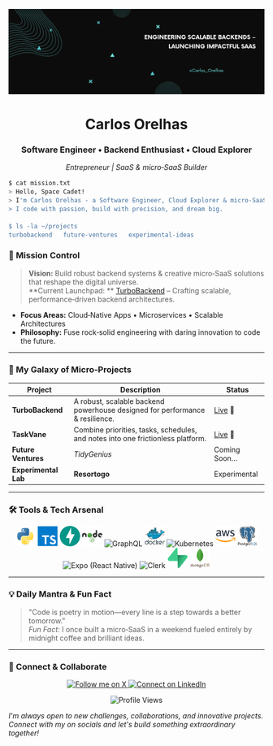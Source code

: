  <!-- Optional Banner Image -->
<p align="center">
  <img src="https://raw.githubusercontent.com/aorelhas/aorelhas/master/images/bg.png" alt="Galactic Banner" />
</p>

<!-- Header with clickable name and tagline -->
<h1 align="center">
  <a href="https://twitter.com/carlos_orelhas" target="_blank" style="text-decoration: none; color: inherit;">
    Carlos Orelhas
  </a>
</h1>
<h3 align="center">Software Engineer • Backend Enthusiast • Cloud Explorer</h3>
<p align="center"><em>Entrepreneur | SaaS &amp; micro‑SaaS Builder</em></p>

<!-- Simulated Terminal Experience -->
```bash
$ cat mission.txt
> Hello, Space Cadet!
> I'm Carlos Orelhas - a Software Engineer, Cloud Explorer & micro‑SaaS pioneer.
> I code with passion, build with precision, and dream big.

$ ls -la ~/projects
turbobackend   future-ventures   experimental-ideas
```

### 🚀 Mission Control

> **Vision:** Build robust backend systems & creative micro‑SaaS solutions that reshape the digital universe.  
> **Current Launchpad: ** [TurboBackend](https://www.turbobackend.com) – Crafting scalable, performance‑driven backend architectures.

- **Focus Areas:** Cloud‑Native Apps • Microservices • Scalable Architectures  
- **Philosophy:** Fuse rock‑solid engineering with daring innovation to code the future.

---

### 🌌 My Galaxy of Micro‑Projects

| Project              | Description                                                                 | Status         |
|----------------------|-----------------------------------------------------------------------------|----------------|
| **TurboBackend**     | A robust, scalable backend powerhouse designed for performance & resilience.|  [Live](https://www.turbobackend.com) 🚀  |
| **TaskVane**         | Combine priorities, tasks, schedules, and notes into one frictionless platform.|  [Live](https://www.taskvane.com)  🚀  |
| **Future Ventures**  | *TidyGenius*                                 | Coming Soon…   |
| **Experimental Lab** | **Resortogo**     | Experimental  |

---

### 🛠 Tools & Tech Arsenal

<p align="center">
  <!-- Existing Tech Icons -->
  <img src="https://raw.githubusercontent.com/devicons/devicon/master/icons/python/python-original.svg" alt="Python" width="40" height="40"/>
  <img src="https://raw.githubusercontent.com/devicons/devicon/master/icons/typescript/typescript-original.svg" alt="TypeScript" width="40" height="40"/>
  <img src="https://raw.githubusercontent.com/devicons/devicon/master/icons/fastapi/fastapi-original.svg" alt="FastAPI" width="40" height="40"/>
  <img src="https://raw.githubusercontent.com/devicons/devicon/master/icons/nodejs/nodejs-original-wordmark.svg" alt="Node.js" width="40" height="40"/>
  <img src="https://www.vectorlogo.zone/logos/graphql/graphql-icon.svg" alt="GraphQL" width="40" height="40"/>
  <img src="https://raw.githubusercontent.com/devicons/devicon/master/icons/docker/docker-original-wordmark.svg" alt="Docker" width="40" height="40"/>
  <img src="https://www.vectorlogo.zone/logos/kubernetes/kubernetes-icon.svg" alt="Kubernetes" width="40" height="40"/>
  <img src="https://raw.githubusercontent.com/devicons/devicon/master/icons/amazonwebservices/amazonwebservices-original-wordmark.svg" alt="AWS" width="40" height="40"/>
  <img src="https://raw.githubusercontent.com/devicons/devicon/master/icons/postgresql/postgresql-original-wordmark.svg" alt="PostgreSQL" width="40" height="40"/>
  <img src="https://www.vectorlogo.zone/logos/expoio/expoio-icon.svg" alt="Expo (React Native)" width="40" height="40"/>
  
  <!-- Additional Icons -->
  <img src="https://clerk.dev/assets/images/logo.svg" alt="Clerk" width="40" height="40"/>
  <img src="https://raw.githubusercontent.com/devicons/devicon/master/icons/supabase/supabase-original.svg" alt="Supabase" width="40" height="40"/>
  <img src="https://raw.githubusercontent.com/devicons/devicon/master/icons/mongodb/mongodb-original-wordmark.svg" alt="MongoDB" width="40" height="40"/>
</p>

---

### 💡 Daily Mantra & Fun Fact

> "Code is poetry in motion—every line is a step towards a better tomorrow."  
> *Fun Fact:* I once built a micro‑SaaS in a weekend fueled entirely by midnight coffee and brilliant ideas.

---

### 🤝 Connect & Collaborate

<p align="center">
  <!-- X Badge: just an icon and the username -->
  <a href="https://x.com/carlos_orelhas" target="_blank">
    <img
      src="https://img.shields.io/badge/@carlos__orelhas-000000?style=for-the-badge&logo=data:image/svg+xml;base64,PHN2ZyB4bWxucz0iaHR0cDovL3d3dy53My5vcmcvMjAwMC9zdmciIGZpbGw9Im5vbmUiIHN0cm9rZT0id2hpdGUiIHN0cm9rZS1saW5lY2FwPSJyb3VuZCIgc3Ryb2tlLWxpbmVqb2luPSJyb3VuZCIgc3Ryb2tlLXdpZHRoPSIyIiB2aWV3Qm94PSIwIDAgMjQgMjQiPjxwYXRoIGQ9Ik02IDZsMTIgMTIiPjwvcGF0aD48cGF0aCBkPSJNNiAxOGwxMi0xMiI+PC9wYXRoPjwvc3ZnPg==&logoColor=white"
      alt="Follow me on X"
    />
  </a>

  <!-- LinkedIn Badge -->
  <a href="https://linkedin.com/in/carlosorelhas" target="_blank">
    <img
      src="https://img.shields.io/badge/-LinkedIn-0077B5?style=for-the-badge&logo=linkedin&logoColor=white"
      alt="Connect on LinkedIn"
    />
  </a>
</p>

<p align="center">
  <img src="https://komarev.com/ghpvc/?username=aorelhas&style=flat-square" alt="Profile Views" />
</p>


*I'm always open to new challenges, collaborations, and innovative projects. Connect with my on socials and let's build something extraordinary together!*
